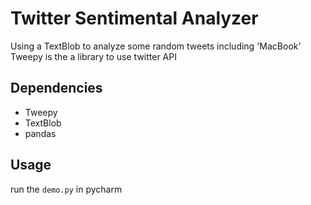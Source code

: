 # Twitter Sentimental Analyzer
Using a TextBlob to analyze some random tweets including 'MacBook' 
Tweepy is the a library to use twitter API 
## Dependencies 
* Tweepy
* TextBlob
* pandas

## Usage
run the ```demo.py``` in pycharm